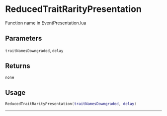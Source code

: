 # ReducedTraitRarityPresentation
Function name in EventPresentation.lua
## Parameters
`traitNamesDowngraded`, `delay`
## Returns
`none`
## Usage
```lua
ReducedTraitRarityPresentation(traitNamesDowngraded, delay)
```
---
